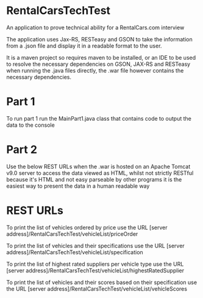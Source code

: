 # RentalCarsTechTest

An application to prove technical ability for a RentalCars.com interview

The application uses Jax-RS, RESTeasy and GSON to take the information from a .json file and display it in a readable format to the user. 

It is a maven project so requires maven to be installed, or an IDE to be used to resolve the necessary dependencies on GSON, JAX-RS and RESTeasy when running the .java files directly, the .war file however contains the necessary dependencies.

# Part 1

To run part 1 run the MainPart1.java class that contains code to output the data to the console

# Part 2 

Use the below REST URLs when the .war is hosted on an Apache Tomcat v9.0 server to access the data viewed as HTML, whilst not strictly RESTful because it's HTML and not easy parseable by other programs it is the easiest way to present the data in a human readable way

# REST URLs

To print the list of vehicles ordered by price use the URL
[server address]/RentalCarsTechTest/vehicleList/priceOrder

To print the list of vehicles and their specifications use the URL
[server address]/RentalCarsTechTest/vehicleList/specification

To print the list of highest rated suppliers per vehicle type use the URL
[server address]/RentalCarsTechTest/vehicleList/highestRatedSupplier

To print the list of vehicles and their scores based on their specification use the URL
[server address]/RentalCarsTechTest/vehicleList/vehicleScores
